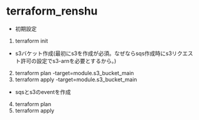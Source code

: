 # terraform_renshu

- 初期設定

 1. terraform init

- s3バケット作成(最初にs3を作成が必須。なぜならsqs作成時にs3リクエスト許可の設定でs3-arnを必要とするから。)

 2. terraform plan -target=module.s3_bucket_main
 3. terraform apply -target=module.s3_bucket_main

- sqsとs3のeventを作成

 4. terraform plan
 5. terraform apply
